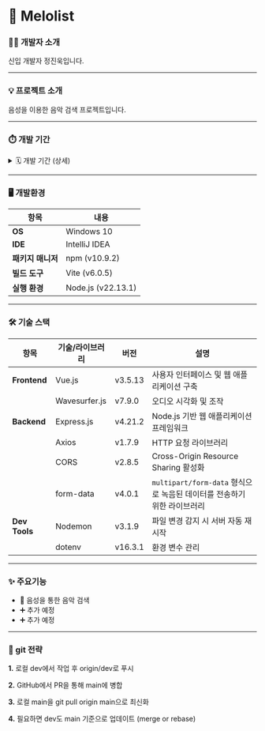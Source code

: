 # 🎵 Melolist

### 🧑‍💻 개발자 소개

신입 개발자 정진욱입니다.

-------

### 💡 프로젝트 소개

음성을 이용한 음악 검색 프로젝트입니다.

-------

### ⏱️ 개발 기간

<details>
  <summary>🗓️ 개발 기간 (상세)</summary>
  <p>
  
#### 🗓️ 2025년 01월 26일 (개발 시작)
- 원격 저장소 연결
- Local Vue 프로젝트 생성
- 환경설정 & 테스트

#### 🗓️ 01월 27일
- `front` 브랜치 생성
- `.gitignore` 추가
- Git 전략 정리
- 가용 API 조사

#### 📆 01월 28일 ~ 02월 03일
- 설 연휴

#### 📆 02월 04일 ~ 09일
- 개인사정

#### 🗓️ 02월 10일
- 녹음 UI 구현

#### 🗓️ 02월 11일
- 디렉토리 구조 리팩토링
- Git 브랜치 병합 후 재생성

#### 📆 02월 12일
- **Back-end**
  - Node.js 서버 구축
  - 음악 검색 요청 API 구현

- **Front-end**
  - 검색 결과 목록 출력 기능 구현
  
  </p>
</details>

-------

### 🖥 개발환경

| 항목             | 내용                        |
|-----------------|---------------------------|
| **OS**          | Windows 10 |
| **IDE**         | IntelliJ IDEA         |
| **패키지 매니저** | npm (v10.9.2)                       |
| **빌드 도구**    | Vite (v6.0.5)                      |
| **실행 환경**    | Node.js (v22.13.1)        |

-------

### 🛠️ 기술 스택

| 항목       | 기술/라이브러리   | 버전      | 설명                                                                                                |
|----------|---------------|---------|----------------------------------------------------------------------------------------------------|
| **Frontend** | Vue.js        | v3.5.13 | 사용자 인터페이스 및 웹 애플리케이션 구축                                                                      |
|          | Wavesurfer.js | v7.9.0  | 오디오 시각화 및 조작                                                                                      |
| **Backend**  | Express.js    | v4.21.2 | Node.js 기반 웹 애플리케이션 프레임워크                                                                         |
|          | Axios         | v1.7.9  | HTTP 요청 라이브러리                                                                                       |
|          | CORS          | v2.8.5  | Cross-Origin Resource Sharing 활성화
|          | form-data     | v4.0.1  | `multipart/form-data` 형식으로 녹음된 데이터를 전송하기 위한 라이브러리                                                     |
| **Dev Tools**| Nodemon       | v3.1.9  | 파일 변경 감지 시 서버 자동 재시작                                                                           |
|          | dotenv        | v16.3.1 | 환경 변수 관리                                                                                          |

-------

### ✨ 주요기능

- 🎤 음성을 통한 음악 검색
- ➕ 추가 예정
- ➕ 추가 예정

--------

### 🌱 git 전략

  **1.** 로컬 dev에서 작업 후 origin/dev로 푸시
  
  **2.** GitHub에서 PR을 통해 main에 병합
  
  **3.** 로컬 main을 git pull origin main으로 최신화
  
  **4.** 필요하면 dev도 main 기준으로 업데이트 (merge or rebase)
